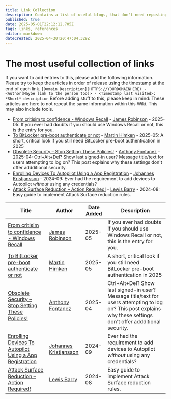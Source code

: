 ```yaml
---
title: Link Collection
description: Contains a list of useful blogs, that don't need reposting in the wiki
published: true
date: 2025-05-01T22:12:12.705Z
tags: links, references
editor: markdown
dateCreated: 2025-04-30T20:47:04.329Z
---
```


# The most useful collection of links
If you want to add entries to this, please add the following information. Please try to keep the articles in order of release using the timestamp at the end of each link.
`[Domain Description](HTTPS://YOURDOMAINHERE) - <Author(Maybe link to the person too)> - <Timestamp last visited>: *Short* description`
Before adding stuff to this, please keep in mind: These articles are here to not repeat the same information within this Wiki. This may also include tools.

* [From critisim to confidence - Windows Recall](https://skiptotheendpoint.co.uk/from-criticism-to-confidence-windows-recall/) - [James Robinson](https://mvp.microsoft.com/en-US/mvp/profile/0d76426f-95fb-ed11-8f6d-000d3a560942) - 2025-05: If you ever had doubts if you should use Windows Recall or not, this is the entry for you.
* [To BitLocker pre-boot authenticate or not](https://manima.de/2025/04/to-bitlocker-pre-boot-authenticate-or-not/) - [Martin Himken](https://mvp.microsoft.com/en-US/mvp/profile/bb7408e7-f5ea-4afe-b1ff-e70e0414e04f) - 2025-05: A short, critical look if you still need BitLocker pre-boot authentication in 2025
* [Obsolete Security – Stop Setting These Policies!](https://anthonyfontanez.com/index.php/2025/04/06/obsolete-security-stop-setting-these-policies/) - [Anthony Fontanez](https://www.linkedin.com/in/ajf8729/) - 2025-04: Ctrl+Alt+Del? Show last signed-in user? Message title/text for users attempting to log on? This post explains why these settings don't offer addditional security.
* [Enrolling Devices To Autopilot Using a App Registration](https://johannesblog.com/2024/09/04/enrolling-devices-to-autopilot-using-a-app-registration/) - [Johannes Kristjansson](https://mvp.microsoft.com/en-us/mvp/J%C3%B3hannes%20Geir%20Kristj%C3%A1nsson-5004640) - 2024-09: Ever had the requirement to add devices to Autopilot _without_ using any credentials?
* [Attack Surface Reduction – Action Required!](https://conditionalaccess.uk/attack-surface-reduction-action-required/) - [Lewis Barry](https://mvp.microsoft.com/en-US/mvp/profile/5ca5f3b7-dc70-4044-949e-59c66abb03d9) - 2024-08: Easy guide to implement Attack Surface reduction rules.

|Title|Author|Date Added|Description|
|-|-|-|-|
|[From critisim to confidence - Windows Recall](https://skiptotheendpoint.co.uk/from-criticism-to-confidence-windows-recall/)|[James Robinson](https://mvp.microsoft.com/en-US/mvp/profile/0d76426f-95fb-ed11-8f6d-000d3a560942)|2025-05|If you ever had doubts if you should use Windows Recall or not, this is the entry for you.|
|[To BitLocker pre-boot authenticate or not](https://manima.de/2025/04/to-bitlocker-pre-boot-authenticate-or-not/)|[Martin Himken](https://mvp.microsoft.com/en-US/mvp/profile/bb7408e7-f5ea-4afe-b1ff-e70e0414e04f)|2025-05|A short, critical look if you still need BitLocker pre-boot authentication in 2025|
|[Obsolete Security – Stop Setting These Policies!](https://anthonyfontanez.com/index.php/2025/04/06/obsolete-security-stop-setting-these-policies/)|[Anthony Fontanez](https://www.linkedin.com/in/ajf8729/)|2025-04|Ctrl+Alt+Del? Show last signed-in user? Message title/text for users attempting to log on? This post explains why these settings don't offer addditional security.|
|[Enrolling Devices To Autopilot Using a App Registration](https://johannesblog.com/2024/09/04/enrolling-devices-to-autopilot-using-a-app-registration/)|[Johannes Kristjansson](https://mvp.microsoft.com/en-us/mvp/J%C3%B3hannes%20Geir%20Kristj%C3%A1nsson-5004640)|2024-09|Ever had the requirement to add devices to Autopilot _without_ using any credentials?|
|[Attack Surface Reduction – Action Required!](https://conditionalaccess.uk/attack-surface-reduction-action-required/)|[Lewis Barry](https://mvp.microsoft.com/en-US/mvp/profile/5ca5f3b7-dc70-4044-949e-59c66abb03d9)|2024-08|Easy guide to implement Attack Surface reduction rules.|
